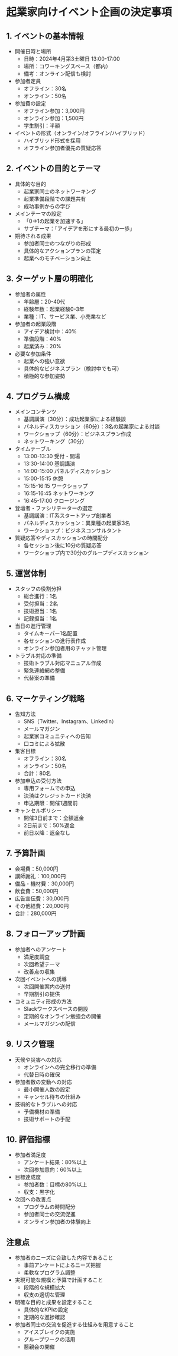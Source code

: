 # 起業家向けイベント企画の決定事項

## 1. イベントの基本情報
- 開催日時と場所
  - 日時：2024年4月第3土曜日 13:00-17:00
  - 場所：コワーキングスペース（都内）
  - 備考：オンライン配信も検討
- 参加者定員
  - オフライン：30名
  - オンライン：50名
- 参加費の設定
  - オフライン参加：3,000円
  - オンライン参加：1,500円
  - 学生割引：半額
- イベントの形式（オンライン/オフライン/ハイブリッド）
  - ハイブリッド形式を採用
  - オフライン参加者優先の質疑応答

## 2. イベントの目的とテーマ
- 具体的な目的
  - 起業家同士のネットワーキング
  - 起業準備段階での課題共有
  - 成功事例からの学び
- メインテーマの設定
  - 「0→1の起業を加速する」
  - サブテーマ：「アイデアを形にする最初の一歩」
- 期待される成果
  - 参加者同士のつながりの形成
  - 具体的なアクションプランの策定
  - 起業へのモチベーション向上

## 3. ターゲット層の明確化
- 参加者の属性
  - 年齢層：20-40代
  - 経験年数：起業経験0-3年
  - 業種：IT、サービス業、小売業など
- 参加者の起業段階
  - アイデア検討中：40%
  - 準備段階：40%
  - 起業済み：20%
- 必要な参加条件
  - 起業への強い意欲
  - 具体的なビジネスプラン（検討中でも可）
  - 積極的な参加姿勢

## 4. プログラム構成
- メインコンテンツ
  - 基調講演（30分）：成功起業家による経験談
  - パネルディスカッション（60分）：3名の起業家による対談
  - ワークショップ（60分）：ビジネスプラン作成
  - ネットワーキング（30分）
- タイムテーブル
  - 13:00-13:30 受付・開場
  - 13:30-14:00 基調講演
  - 14:00-15:00 パネルディスカッション
  - 15:00-15:15 休憩
  - 15:15-16:15 ワークショップ
  - 16:15-16:45 ネットワーキング
  - 16:45-17:00 クロージング
- 登壇者・ファシリテーターの選定
  - 基調講演：IT系スタートアップ創業者
  - パネルディスカッション：異業種の起業家3名
  - ワークショップ：ビジネスコンサルタント
- 質疑応答やディスカッションの時間配分
  - 各セッション後に10分の質疑応答
  - ワークショップ内で30分のグループディスカッション

## 5. 運営体制
- スタッフの役割分担
  - 総合進行：1名
  - 受付担当：2名
  - 技術担当：1名
  - 記録担当：1名
- 当日の進行管理
  - タイムキーパー1名配置
  - 各セッションの進行表作成
  - オンライン参加者用のチャット管理
- トラブル対応の準備
  - 技術トラブル対応マニュアル作成
  - 緊急連絡網の整備
  - 代替案の準備

## 6. マーケティング戦略
- 告知方法
  - SNS（Twitter、Instagram、LinkedIn）
  - メールマガジン
  - 起業家コミュニティへの告知
  - 口コミによる拡散
- 集客目標
  - オフライン：30名
  - オンライン：50名
  - 合計：80名
- 参加申込の受付方法
  - 専用フォームでの申込
  - 決済はクレジットカード決済
  - 申込期限：開催1週間前
- キャンセルポリシー
  - 開催3日前まで：全額返金
  - 2日前まで：50%返金
  - 前日以降：返金なし

## 7. 予算計画
- 会場費：50,000円
- 講師謝礼：100,000円
- 備品・機材費：30,000円
- 飲食費：50,000円
- 広告宣伝費：30,000円
- その他経費：20,000円
- 合計：280,000円

## 8. フォローアップ計画
- 参加者へのアンケート
  - 満足度調査
  - 次回希望テーマ
  - 改善点の収集
- 次回イベントへの誘導
  - 次回開催案内の送付
  - 早期割引の提供
- コミュニティ形成の方法
  - Slackワークスペースの開設
  - 定期的なオンライン勉強会の開催
  - メールマガジンの配信

## 9. リスク管理
- 天候や災害への対応
  - オンラインへの完全移行の準備
  - 代替日時の確保
- 参加者数の変動への対応
  - 最小開催人数の設定
  - キャンセル待ちの仕組み
- 技術的なトラブルへの対応
  - 予備機材の準備
  - 技術サポートの手配

## 10. 評価指標
- 参加者満足度
  - アンケート結果：80%以上
  - 次回参加意向：60%以上
- 目標達成度
  - 参加者数：目標の80%以上
  - 収支：黒字化
- 次回への改善点
  - プログラムの時間配分
  - 参加者同士の交流促進
  - オンライン参加者の体験向上

## 注意点
- 参加者のニーズに合致した内容であること
  - 事前アンケートによるニーズ把握
  - 柔軟なプログラム調整
- 実現可能な規模と予算で計画すること
  - 段階的な規模拡大
  - 収支の適切な管理
- 明確な目的と成果を設定すること
  - 具体的なKPIの設定
  - 定期的な進捗確認
- 参加者同士の交流を促進する仕組みを用意すること
  - アイスブレイクの実施
  - グループワークの活用
  - 懇親会の開催 